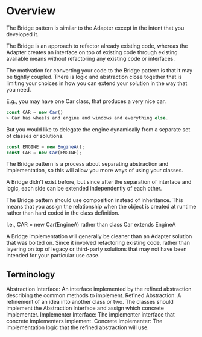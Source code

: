 # Overview

The Bridge pattern is similar to the Adapter except in the intent that you developed it.

The Bridge is an approach to refactor already existing code, whereas the Adapter creates an interface on top of existing code through existing available means without refactoring any existing code or interfaces.

The motivation for converting your code to the Bridge pattern is that it may be tightly coupled. There is logic and abstraction close together that is limiting your choices in how you can extend your solution in the way that you need.

E.g., you may have one Car class, that produces a very nice car.

```js
const CAR = new Car()
> Car has wheels and engine and windows and everything else.
```

But you would like to delegate the engine dynamically from a separate set of classes or solutions.

```js
const ENGINE = new EngineA();
const CAR = new Car(ENGINE);
```

The Bridge pattern is a process about separating abstraction and implementation, so this will allow you more ways of using your classes.

A Bridge didn't exist before, but since after the separation of interface and logic, each side can be extended independently of each other.

The Bridge pattern should use composition instead of inheritance. This means that you assign the relationship when the object is created at runtime rather than hard coded in the class definition.

I.e., CAR = new Car(EngineA) rather than class Car extends EngineA

A Bridge implementation will generally be cleaner than an Adapter solution that was bolted on. Since it involved refactoring existing code, rather than layering on top of legacy or third-party solutions that may not have been intended for your particular use case.

## Terminology

Abstraction Interface: An interface implemented by the refined abstraction describing the common methods to implement.
Refined Abstraction: A refinement of an idea into another class or two. The classes should implement the Abstraction Interface and assign which concrete implementer.
Implementer Interface: The implementer interface that concrete implementers implement.
Concrete Implementer: The implementation logic that the refined abstraction will use.
